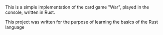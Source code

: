 This is a simple implementation of the card game "War", played in the console, written in Rust.

This project was written for the purpose of learning the basics of the Rust language
